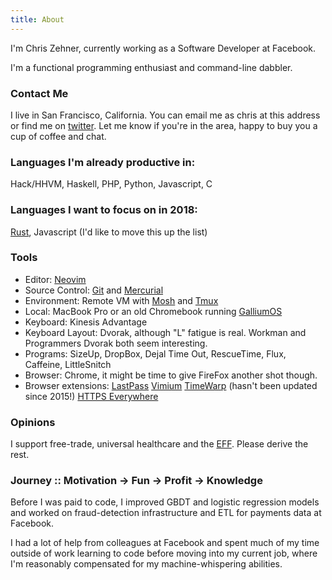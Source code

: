 ```yaml
---
title: About
---
```

I'm Chris Zehner, currently working as a Software Developer at Facebook.

I'm a functional programming enthusiast and command-line dabbler.

### Contact Me

I live in San Francisco, California. You can email me as chris at this address or find me on [twitter](https://twitter.com/cbzehner). Let me know if you're in the area, happy to buy you a cup of coffee and chat.

### Languages I'm already productive in:
Hack/HHVM, Haskell, PHP, Python, Javascript, C

### Languages I want to focus on in 2018:
[Rust](https://web.stanford.edu/class/cs140e/assignments/0-blinky/), Javascript (I'd like to move this up the list)

### Tools
* Editor: [Neovim](https://github.com/neovim)
* Source Control: [Git](https://git-scm.com/) and [Mercurial](https://www.mercurial-scm.org/)
* Environment: Remote VM with [Mosh](https://mosh.org/) and [Tmux](https://github.com/tmux/tmux)
* Local: MacBook Pro or an old Chromebook running [GalliumOS](https://galliumos.org/)
* Keyboard: Kinesis Advantage
* Keyboard Layout: Dvorak, although "L" fatigue is real. Workman and Programmers Dvorak both seem interesting.
* Programs: SizeUp, DropBox, Dejal Time Out, RescueTime, Flux, Caffeine, LittleSnitch
* Browser: Chrome, it might be time to give FireFox another shot though.
* Browser extensions:
    [LastPass](https://lastpass.com)
    [Vimium](https://vimium.github.io/)
    [TimeWarp](https://chrome.google.com/webstore/detail/timewarp/mmmhadpnjmokjbmgamifipkjddhlfkhi) (hasn't been updated since 2015!)
    [HTTPS Everywhere](https://www.eff.org/https-everywhere)

### Opinions
I support free-trade, universal healthcare and the [EFF](https://www.eff.org/). Please derive the rest.

### Journey :: Motivation -> Fun -> Profit -> Knowledge
Before I was paid to code, I improved GBDT and logistic regression models and worked on fraud-detection infrastructure and ETL for payments data at Facebook.

I had a lot of help from colleagues at Facebook and spent much of my time outside of work learning to code before moving into my current job, where I'm reasonably compensated for my machine-whispering abilities.
